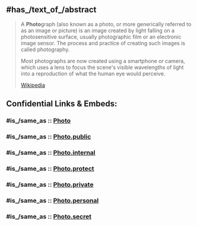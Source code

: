 
## #has_/text_of_/abstract 

> A **Photo**graph (also known as a photo, or more generically referred to as an image or picture) 
> is an image created by light falling on a photosensitive surface, usually photographic film or an electronic image sensor. 
> The process and practice of creating such images is called photography.
>
> Most photographs are now created using a smartphone or camera, 
> which uses a lens to focus the scene's visible wavelengths of light into a reproduction of what the human eye would perceive.
>
> [Wikipedia](https://en.wikipedia.org/wiki/Photograph) 





## Confidential Links & Embeds: 

### #is_/same_as :: [Photo](/_Standards/Photo.md) 

### #is_/same_as :: [Photo.public](/_public/Photo.public.md) 

### #is_/same_as :: [Photo.internal](/_internal/Photo.internal.md) 

### #is_/same_as :: [Photo.protect](/_protect/Photo.protect.md) 

### #is_/same_as :: [Photo.private](/_private/Photo.private.md) 

### #is_/same_as :: [Photo.personal](/_personal/Photo.personal.md) 

### #is_/same_as :: [Photo.secret](/_secret/Photo.secret.md)

